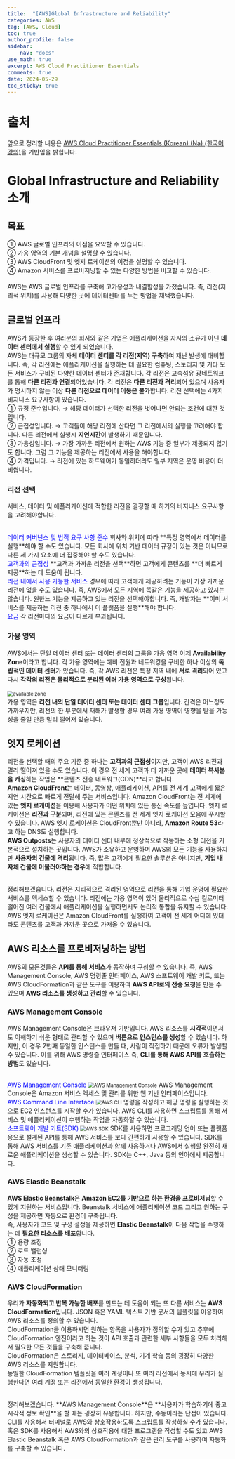 ```yaml
---
title:  "[AWS]Global Infrastructure and Reliability"
categories: AWS
tag: [AWS, Cloud]
toc: true
author_profile: false
sidebar:
    nav: "docs"
use_math: true
excerpt: AWS Cloud Practitioner Essentials
comments: true
date: 2024-05-29
toc_sticky: true
---
```



# 출처
앞으로 정리할 내용은 [AWS Cloud Practitioner Essentials (Korean) (Na) (한국어 강의)](https://explore.skillbuilder.aws/learn/course/13522/play/107682/aws-cloud-practitioner-essentials-korean-na-hangug-eo-gang-ui)을 기반임을 밝힙니다.   

# Global Infrastructure and Reliability 소개

## 목표
① AWS 글로벌 인프라의 이점을 요약할 수 있습니다.   
② 가용 영역의 기본 개념을 설명할 수 있습니다.   
③ AWS CloudFront 및 엣지 로케이션의 이점을 설명할 수 있습니다.   
④ Amazon 서비스를 프로비저닝할 수 있는 다양한 방법을 비교할 수 있습니다.   
<br>
AWS는 AWS 글로벌 인프라를 구축해 고가용성과 내결함성을 가졌습니다. 즉, 리전(지리적 위치)를 사용해 다양한 곳에 데이터센터를 두는 방법을 채택했습니다.   

## 글로벌 인프라
AWS가 등장한 후 여러분의 회사와 같은 기업은 애플리케이션을 자사의 소유가 아닌 **데이터 센터에서 실행**할 수 있게 되었습니다.    
AWS는 대규모 그룹의 자체 **데이터 센터를 각 리전(지역) 구축**하여 재난 발생에 대비합니다. 즉, 각 리전에는 애플리케이션을 실행하는 데 필요한 컴퓨팅, 스토리지 및 기타 모든 서비스가 구비된 다양한 데이터 센터가 존재합니다. 각 리전은 고속섬유 광네트워크를 통해 **다른 리전과 연결**되어있습니다. 각 리전은 **다른 리전과 격리**되어 있으며 사용자가 명시하지 않는 이상 **다른 리전으로 데이터 이동은 불가**합니다. 리전 선택에는 4가지 비지니스 요구사항이 있습니다.    
① 규정 준수입니다. $\rightarrow$ 해당 데이터가 선택한 리전을 벗어나면 안되는 조건에 대한 것입니다.   
② 근접성입니다. $\rightarrow$ 고객들이 해당 리전에 산다면 그 리전에서의 실행을 고려해야 합니다. 다른 리전에서 실행시 **지연시간**이 발생하기 때문입니다.   
③ 가용성입니다. $\rightarrow$ 가장 가까운 리전에서 원하는 AWS 기능 중 일부가 제공되지 않기도 합니다. 그럼 그 기능을 제공하는 리전에서 사용을 해야합니다.    
④ 가격입니다. $\rightarrow$ 리전에 있는 하드웨어가 동일하더라도 일부 지역은 운영 비용이 더 비쌉니다.    

### 리전 선택
서비스, 데이터 및 애플리케이션에 적합한 리전을 결정할 때 하기의 비지니스 요구사항을 고려해야합니다.   

<br>
<span style='color:blue'>데이터 커버넌스 및 법적 요구 사항 준수</span>    
회사와 위치에 따라 **특정 영역에서 데이터를 실행**해야 할 수도 있습니다.   
모든 회사에 위치 기반 데이터 규정이 있는 것은 아니므로 다른 세 가지 요소에 더 집중해야 할 수도 있습니다.   

<br>
<span style='color:blue'>고객과의 근접성</span>    
**고객과 가까운 리전을 선택**하면 고객에게 콘텐츠를 **더 빠르게 제공**하는 데 도움이 됩니다.   

<br>
<span style='color:blue'>리전 내에서 사용 가능한 서비스</span>    
경우에 따라 고객에게 제공하려는 기능이 가장 가까운 리전에 없을 수도 있습니다. 즉, AWS에서 모든 지역에 똑같은 기능을 제공하고 있지는 않습니다. 원한느 기능을 제공하고 있는 리전을 선택해야합니다. 즉, 개발자는 **이미 서비스를 제공하는 리전 중 하나에서 이 플랫폼을 실행**해야 합니다.   

<br>
<span style='color:blue'>요금</span>    
각 리전마다의 요금이 다르게 부과됩니다.    

### 가용 영역
AWS에서는 단일 데이터 센터 또는 데이터 센터의 그룹을 가용 영역 이제 **Availability Zone**이라고 합니다. 각 가용 영역에는 예비 전원과 네트워킹을 구비한 하나 이상의 **독립적인 데이터 센터**가 있습니다. 즉, 각 AWS 리전은 특정 지역 내에 **서로 격리**되어 있고 다시 **각각의 리전은 물리적으로 분리된 여러 가용 영역으로 구성**됩니다.   
<br>
<img src="../../../assets/images/AWS Cloud Practitioner/2024-05-29-Global Infrastructure and Reliability/available zone.png" alt="available zone" style="zoom:80%;" />    
가용 영역은 **리전 내의 단일 데이터 센터 또는 데이터 센터 그룹**입니다. 간격은 어느정도 가까우지만, 리전의 한 부분에서 재해가 발생할 경우 여러 가용 영역이 영향을 받을 가능성을 줄일 만큼 멀리 떨어져 있습니다.   

## 엣지 로케이션
리전을 선택할 때의 주요 기준 중 하나는 **고객과의 근접성**이지만, 고객이 AWS 리전과 멀리 떨어져 있을 수도 있습니다. 이 경우 전 세계 고객과 더 가까운 곳에 **데이터 복사본을 캐싱**하는 작업은 **콘텐츠 전송 네트워크(CDN)**라고 합니다.    
**Amazon CloudFront**는 데이터, 동영상, 애플리케이션, API를 전 세계 고객에게 짧은 지연 시간으로 빠르게 전달해 주는 서비스입니다. Amazon CloudFront는 전 세계에 있는 **엣지 로케이션**을 이용해 사용자가 어떤 위치에 있든 통신 속도를 높입니다. 엣지 로케이션은 **리전과 구분**되며, 리전에 있는 콘텐츠를 전 세계 엣지 로케이션 모음에 푸시할 수 있습니다. AWS 엣지 로케이션은 CloudFront뿐만 아니라, **Amazon Route 53**라고 하는 DNS도 실행합니다.   
**AWS Outposts**는 사용자의 데이터 센터 내부에 정상적으로 작동하는 소형 리전을 기본적으로 설치하는 곳입니다. AWS가 소유하고 운영하며 AWS의 모든 기능을 사용하지만 **사용자의 건물에 격리**됩니다. 즉, 많은 고객에게 필요한 솔루션은 아니지만, **기업 내 자체 건물에 머물러야하는 경우**에 적합합니다.   

<br>
정리해보겠습니다.   
리전은 지리적으로 격리된 영역으로 리전을 통해 기업 운영에 필요한 서비스를 액세스할 수 있습니다.   
리전에는 가용 영역이 있어 물리적으로 수십 킬로미터 떨어진 여러 건물에서 애플리케이션을 실행하면서도 논리적 통합을 유지할 수 있습니다.   
AWS 엣지 로케이션은 Amazon CloudFront를 실행하여 고객이 전 세계 어디에 있더라도 콘텐츠를 고객과 가까운 곳으로 가져올 수 있습니다.   

## AWS 리소스를 프로비저닝하는 방법
AWS의 모든것들은 **API를 통해 서비스**가 동작하며 구성할 수 있습니다. 즉, AWS Management Console, AWS 명령줄 인터페이스, AWS 소프트웨어 개발 키트, 또는 AWS CloudFormation과 같은 도구를 이용하여 **AWS API로의 전송 요청**을 만들 수 있으며 **AWS 리소스를 생성하고 관리**할 수 있습니다.   

### AWS Management Console
AWS Management Console은 브라우저 기반입니다. AWS 리소스를 **시각적**이면서도 이해하기 쉬운 형태로 관리할 수 있으며 **버튼으로 인스턴스를 생성**할 수 있습니다. 하지만, 이 경우 2번째 동일한 인스턴스를 만들 때, 사람이 직접하기 때문에 오류가 발생할 수 있습니다. 이를 위해 AWS 명령줄 인터페이스 즉, **CLI를 통해 AWS API를 호출하는 방법**도 있습니다.   

<br>
<span style='color:blue'>AWS Management Console</span>    
<img src="../../../assets/images/AWS Cloud Practitioner/2024-05-29-Global Infrastructure and Reliability/AWS Management Console.png" alt="AWS Management Console" style="zoom:80%;" />    
AWS Management Console은 Amazon 서비스 액세스 및 관리를 위한 웹 기반 인터페이스입니다.   

<br>
<span style='color:blue'>AWS Command Line Interface</span>    
<img src="../../../assets/images/AWS Cloud Practitioner/2024-05-29-Global Infrastructure and Reliability/AWS CLI.png" alt="AWS CLI" style="zoom:80%;" />    
명령을 작성하고 해당 명령을 실행하는 것으로 EC2 인스턴스를 시작할 수가 있습니다. AWS CLI를 사용하면 스크립트를 통해 서비스 및 애플리케이션이 수행하는 작업을 자동화할 수 있습니다.   

<br>
<span style='color:blue'>소프트웨어 개발 키트(SDK)</span>    
<img src="../../../assets/images/AWS Cloud Practitioner/2024-05-29-Global Infrastructure and Reliability/AWS SDK.png" alt="AWS SDK" style="zoom:80%;" />    
SDK를 사용하면 프로그래밍 언어 또는 플랫폼용으로 설계된 API를 통해 AWS 서비스를 보다 간편하게 사용할 수 있습니다. SDK를 통해 AWS 서비스를 기존 애플리케이션과 함께 사용하거나 AWS에서 실행할 완전히 새로운 애플리케이션을 생성할 수 있습니다. SDK는 C++, Java 등의 언어에서 제공합니다.   

### AWS Elastic Beanstalk
**AWS Elastic Beanstalk**은 **Amazon EC2를 기반으로 하는 환경을 프로비저닝**할 수 있게 지원하는 서비스입니다. Beanstalk 서비스에 애플리케이션 코드 그리고 원하는 구성을 제공하면 자동으로 환경이 구축됩니다.   
즉, 사용자가 코드 및 구성 설정을 제공하면 **Elastic Beanstalk**이 다음 작업을 수행하는 데 **필요한 리소스를 배포**합니다.   
① 용량 조정   
② 로드 밸런싱   
③ 자동 조정   
④ 애플리케이션 상태 모니터링

### AWS CloudFormation
우리가 **자동화되고 반복 가능한 배포**를 만드는 데 도움이 되는 또 다른 서비스는 **AWS CloudFormation**입니다. JSON 혹은 YAML 텍스트 기반 문서의 템플릿을 이용하여 AWS 리소스를 정의할 수 있습니다.   
CloudFormation을 이용하시면 원하는 항목을 사용자가 정의할 수가 있고 추후에 CloudFormation 엔진이라고 하는 것이 API 호출과 관련한 세부 사항들을 모두 처리해서 필요한 모든 것들을 구축해 줍니다.   
CloudFormation은 스토리지, 데이터베이스, 분석, 기계 학습 등의 굉장히 다양한 AWS 리소스를 지원합니다.   
동일한 CloudFormation 템플릿을 여러 계정이나 또 여러 리전에서 동시에 우리가 실행한다면 여러 계정 또는 리전에서 동일한 환경이 생성됩니다.   

<br>
정리해보겠습니다.   
**AWS Management Console**은 **사용자가 학습하기에 좋고 시각적 정보 확인**을 할 때는 굉장히 유용합니다. 하지만, 수동이라는 단접이 있습니다.   
CLI를 사용해서 터미널로 AWS와 상호작용하도록 스크립트를 작성하실 수가 있습니다. 혹은 SDK를 사용해서 AWS와의 상호작용에 대한 프로그램을 작성할 수도 있고 AWS Elastic Beanstalk 혹은 AWS CloudFormation과 같은 관리 도구를 사용하여 자동화를 구축할 수 있습니다.   
